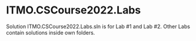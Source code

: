 # ITMO.CSCourse2022.Labs

Solution ITMO.CSCourse2022.Labs.sln is for Lab #1 and Lab #2.
Other Labs contain solutions inside own folders.
